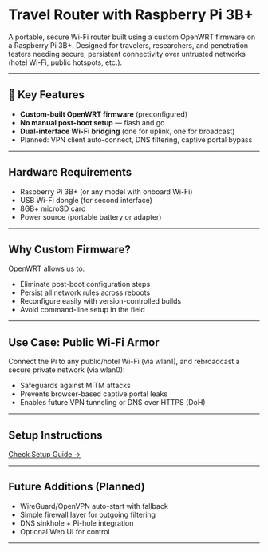 # Travel Router with Raspberry Pi 3B+

A portable, secure Wi-Fi router built using a custom OpenWRT firmware on a Raspberry Pi 3B+. Designed for travelers, researchers, and penetration testers needing secure, persistent connectivity over untrusted networks (hotel Wi-Fi, public hotspots, etc.).

---

## 🔧 Key Features

- **Custom-built OpenWRT firmware** (preconfigured)
- **No manual post-boot setup** — flash and go
- **Dual-interface Wi-Fi bridging** (one for uplink, one for broadcast)
- Planned: VPN client auto-connect, DNS filtering, captive portal bypass

---

## Hardware Requirements

- Raspberry Pi 3B+ (or any model with onboard Wi-Fi)
- USB Wi-Fi dongle (for second interface)
- 8GB+ microSD card
- Power source (portable battery or adapter)

---

## Why Custom Firmware?

OpenWRT allows us to:
- Eliminate post-boot configuration steps
- Persist all network rules across reboots
- Reconfigure easily with version-controlled builds
- Avoid command-line setup in the field

---

## Use Case: Public Wi-Fi Armor

Connect the Pi to any public/hotel Wi-Fi (via wlan1), and rebroadcast a secure private network (via wlan0):
- Safeguards against MITM attacks
- Prevents browser-based captive portal leaks
- Enables future VPN tunneling or DNS over HTTPS (DoH)

---

## Setup Instructions

[Check Setup Guide →](https://github.com/MrB1sw4s/Travel-Router-with-Pi/blob/main/processinbrief.md)

---

## Future Additions (Planned)

- WireGuard/OpenVPN auto-start with fallback
- Simple firewall layer for outgoing filtering
- DNS sinkhole + Pi-hole integration
- Optional Web UI for control

---

